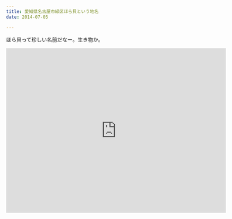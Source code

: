 ```yaml
---
title: 愛知県名古屋市緑区ほら貝という地名
date: 2014-07-05

---
```


ほら貝って珍しい名前だなー。生き物か。

<iframe src="https://www.google.com/maps/embed?pb=!1m18!1m12!1m3!1d3264.268018640263!2d136.98137585!3d35.1000178!2m3!1f0!2f0!3f0!3m2!1i1024!2i768!4f13.1!3m3!1m2!1s0x600364aac747ad39%3A0x507302a70702ccc4!2z5oSb55-l55yM5ZCN5Y-k5bGL5biC57eR5Yy644G744KJ6LKd!5e0!3m2!1sja!2sjp!4v1404548956528" width="600" height="450" frameborder="0" style="border:0"></iframe>
